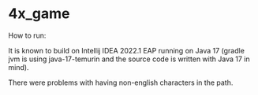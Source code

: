 # 4x_game

How to run:

It is known to build on Intellij IDEA 2022.1 EAP running on Java 17 (gradle jvm is using java-17-temurin and the source code is written with Java 17 in mind). 

There were problems with having non-english characters in the path.
